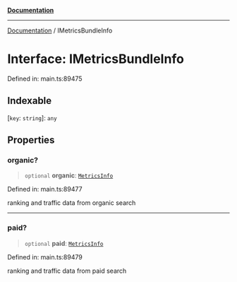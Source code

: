 [**Documentation**](../README.md)

***

[Documentation](../README.md) / IMetricsBundleInfo

# Interface: IMetricsBundleInfo

Defined in: main.ts:89475

## Indexable

\[`key`: `string`\]: `any`

## Properties

### organic?

> `optional` **organic**: [`MetricsInfo`](../classes/MetricsInfo.md)

Defined in: main.ts:89477

ranking and traffic data from organic search

***

### paid?

> `optional` **paid**: [`MetricsInfo`](../classes/MetricsInfo.md)

Defined in: main.ts:89479

ranking and traffic data from paid search
